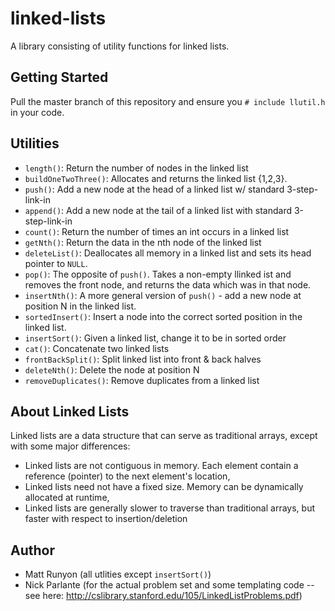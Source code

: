 # linked-lists

A library consisting of utility functions for linked lists.

## Getting Started

Pull the master branch of this repository and ensure you `# include llutil.h` in your code.

## Utilities

- `length()`: Return the number of nodes in the linked list
- `buildOneTwoThree()`: Allocates and returns the linked list {1,2,3}.
- `push()`: Add a new node at the head of a linked list w/ standard 3-step-link-in
- `append()`: Add a new node at the tail of a linked list with standard 3-step-link-in
- `count()`: Return the number of times an int occurs in a linked list
- `getNth()`: Return the data in the nth node of the linked list
- `deleteList()`: Deallocates all memory in a linked list and sets its head pointer to `NULL`.
- `pop()`: The opposite of `push()`. Takes a non-empty llinked ist and removes the front node, and returns the data which was in that node.
- `insertNth()`: A more general version of `push()` - add a new node at position N in the linked list.
- `sortedInsert()`: Insert a node into the correct sorted position in the linked list.
- `insertSort()`: Given a linked list, change it to be in sorted order
- `cat()`: Concatenate two linked lists
- `frontBackSplit()`: Split linked list into front & back halves
- `deleteNth()`: Delete the node at position N
- `removeDuplicates()`: Remove duplicates from a linked list

## About Linked Lists

Linked lists are a data structure that can serve as traditional arrays, except with some major differences:

- Linked lists are not contiguous in memory. Each element contain a reference (pointer) to the next element's location,
- Linked lists need not have a fixed size. Memory can be dynamically allocated at runtime,
- Linked lists are generally slower to traverse than traditional arrays, but faster with respect to insertion/deletion

## Author

- Matt Runyon (all utlities except `insertSort()`)
- Nick Parlante (for the actual problem set and some templating code -- see here: http://cslibrary.stanford.edu/105/LinkedListProblems.pdf)
